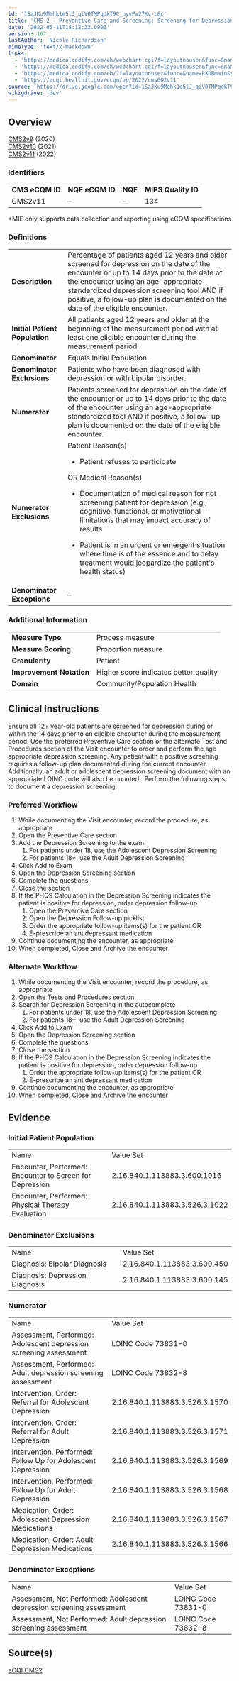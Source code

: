```yaml
---
id: '1SaJKu9Mehk1e5lJ_qiV0TMPqdkT9C_nyvPw27Kv-L8c'
title: 'CMS 2 - Preventive Care and Screening: Screening for Depression and Follow-up Plan'
date: '2022-05-11T18:12:32.090Z'
version: 167
lastAuthor: 'Nicole Richardson'
mimeType: 'text/x-markdown'
links:
  - 'https://medicalcodify.com/eh/webchart.cgi?f=layoutnouser&func=&name=RXDBmain&showresult=CMS2v9&showresulttype=Measure&module=&tabmodule='
  - 'https://medicalcodify.com/eh/webchart.cgi?f=layoutnouser&func=&name=RXDBmain&showresult=CMS2v10&showresulttype=Measure&module=&tabmodule=&searchterm=CMS2'
  - 'https://medicalcodify.com/eh/?f=layoutnouser&func=&name=RXDBmain&showresult=CMS2v11&showresulttype=Measure&module=&tabmodule=&searchterm=cms2'
  - 'https://ecqi.healthit.gov/ecqm/ep/2022/cms002v11'
source: 'https://drive.google.com/open?id=1SaJKu9Mehk1e5lJ_qiV0TMPqdkT9C_nyvPw27Kv-L8c'
wikigdrive: 'dev'
---
```

## Overview

[CMS2v9](https://medicalcodify.com/eh/webchart.cgi?f=layoutnouser&func=&name=RXDBmain&showresult=CMS2v9&showresulttype=Measure&module=&tabmodule=) (2020)  
[CMS2v10](https://medicalcodify.com/eh/webchart.cgi?f=layoutnouser&func=&name=RXDBmain&showresult=CMS2v10&showresulttype=Measure&module=&tabmodule=&searchterm=CMS2) (2021)  
[CMS2v11](https://medicalcodify.com/eh/?f=layoutnouser&func=&name=RXDBmain&showresult=CMS2v11&showresulttype=Measure&module=&tabmodule=&searchterm=cms2) (2022)

### Identifiers


<table>
<tr>
<td><strong>CMS eCQM ID</strong></td>
<td><strong>NQF eCQM ID</strong></td>
<td><strong>NQF</strong></td>
<td><strong>MIPS Quality ID</strong></td>
</tr>
<tr>
<td>CMS2v11</td>
<td>–</td>
<td>–</td>
<td>134</td>
</tr>

</table>
*MIE only supports data collection and reporting using eCQM specifications

### Definitions


<table>
<tr>
<td><strong>Description</strong></td>
<td>Percentage of patients aged 12 years and older screened for depression on the date of the encounter or up to 14 days prior to the date of the encounter using an age-appropriate standardized depression screening tool AND if positive, a follow-up plan is documented on the date of the eligible encounter.</td>
</tr>
<tr>
<td><strong>Initial Patient Population</strong></td>
<td>All patients aged 12 years and older at the beginning of the measurement period with at least one eligible encounter during the measurement period.</td>
</tr>
<tr>
<td><strong>Denominator</strong></td>
<td>Equals Initial Population.</td>
</tr>
<tr>
<td><strong>Denominator Exclusions</strong></td>
<td>Patients who have been diagnosed with depression or with bipolar disorder.</td>
</tr>
<tr>
<td><strong>Numerator</strong></td>
<td>Patients screened for depression on the date of the encounter or up to 14 days prior to the date of the encounter using an age-appropriate standardized tool AND if positive, a follow-up plan is documented on the date of the eligible encounter.</td>
</tr>
<tr>
<td><strong>Numerator Exclusions</strong></td>
<td>Patient Reason(s)
<ul><li><p>Patient refuses to participate</p></li></ul>OR
Medical Reason(s)
<ul><li><p>Documentation of medical reason for not screening patient for depression (e.g., cognitive, functional, or motivational limitations that may impact accuracy of results </p></li><li><p>Patient is in an urgent or emergent situation where time is of the essence and to delay treatment would jeopardize the patient's health status)</p></li></ul></td>
</tr>
<tr>
<td><strong>Denominator Exceptions</strong></td>
<td>–</td>
</tr>

</table>


### Additional Information



<table>
<tr>
<td><strong>Measure Type</strong></td>
<td>Process measure</td>
</tr>
<tr>
<td><strong>Measure Scoring</strong></td>
<td>Proportion measure</td>
</tr>
<tr>
<td><strong>Granularity</strong></td>
<td>Patient</td>
</tr>
<tr>
<td><strong>Improvement Notation</strong></td>
<td>Higher score indicates better quality</td>
</tr>
<tr>
<td><strong>Domain</strong></td>
<td>Community/Population Health</td>
</tr>

</table>



## Clinical Instructions

Ensure all 12+ year-old patients are screened for depression during or within the 14 days prior to an eligible encounter during the measurement period. Use the preferred Preventive Care section or the alternate Test and Procedures section of the Visit encounter to order and perform the age appropriate depression screening. Any patient with a positive screening requires a follow-up plan documented during the current encounter.  Additionally, an adult or adolescent depression screening document with an appropriate LOINC code will also be counted.  Perform the following steps to document a depression screening.

### Preferred Workflow

1. While documenting the Visit encounter, record the procedure, as appropriate
2. Open the Preventive Care section
3. Add the Depression Screening to the exam
   1. For patients under 18, use the Adolescent Depression Screening
   2. For patients 18+, use the Adult Depression Screening
4. Click Add to Exam
5. Open the Depression Screening section
6. Complete the questions
7. Close the section
8. If the PHQ9 Calculation in the Depression Screening indicates the patient is positive for depression, order depression follow-up
   1. Open the Preventive Care section
   2. Open the Depression Follow-up picklist
   3. Order the appropriate follow-up items(s) for the patient
   OR
   4. E-prescribe an antidepressant medication
10. Continue documenting the encounter, as appropriate
11. When completed, Close and Archive the encounter

### Alternate Workflow

1. While documenting the Visit encounter, record the procedure, as appropriate
2. Open the Tests and Procedures section
3. Search for Depression Screening in the autocomplete
   1. For patients under 18, use the Adolescent Depression Screening
   2. For patients 18+, use the Adult Depression Screening
4. Click Add to Exam
5. Open the Depression Screening section
6. Complete the questions
7. Close the section
8. If the PHQ9 Calculation in the Depression Screening indicates the patient is positive for depression, order depression follow-up
   1. Order the appropriate follow-up items(s) for the patient
   OR
   2. E-prescribe an antidepressant medication
10. Continue documenting the encounter, as appropriate
11. When completed, Close and Archive the encounter

## Evidence


### Initial Patient Population


<table>
<tr>
<td>Name</td>
<td>Value Set</td>
</tr>
<tr>
<td>Encounter, Performed: Encounter to Screen for Depression</td>
<td>2.16.840.1.113883.3.600.1916</td>
</tr>
<tr>
<td>Encounter, Performed: Physical Therapy Evaluation</td>
<td>2.16.840.1.113883.3.526.3.1022</td>
</tr>

</table>


### Denominator Exclusions


<table>
<tr>
<td>Name</td>
<td>Value Set</td>
</tr>
<tr>
<td>Diagnosis: Bipolar Diagnosis</td>
<td>2.16.840.1.113883.3.600.450</td>
</tr>
<tr>
<td>Diagnosis: Depression Diagnosis</td>
<td>2.16.840.1.113883.3.600.145</td>
</tr>

</table>


### Numerator


<table>
<tr>
<td>Name</td>
<td>Value Set</td>
</tr>
<tr>
<td>Assessment, Performed: Adolescent depression screening assessment</td>
<td>LOINC Code 73831-0</td>
</tr>
<tr>
<td>Assessment, Performed: Adult depression screening assessment</td>
<td>LOINC Code 73832-8</td>
</tr>
<tr>
<td>Intervention, Order: Referral for Adolescent Depression</td>
<td>2.16.840.1.113883.3.526.3.1570</td>
</tr>
<tr>
<td>Intervention, Order: Referral for Adult Depression</td>
<td>2.16.840.1.113883.3.526.3.1571</td>
</tr>
<tr>
<td>Intervention, Performed: Follow Up for Adolescent Depression</td>
<td>2.16.840.1.113883.3.526.3.1569</td>
</tr>
<tr>
<td>Intervention, Performed: Follow Up for Adult Depression</td>
<td>2.16.840.1.113883.3.526.3.1568</td>
</tr>
<tr>
<td>Medication, Order: Adolescent Depression Medications</td>
<td>2.16.840.1.113883.3.526.3.1567</td>
</tr>
<tr>
<td>Medication, Order: Adult Depression Medications</td>
<td>2.16.840.1.113883.3.526.3.1566</td>
</tr>

</table>


### Denominator Exceptions


<table>
<tr>
<td>Name</td>
<td>Value Set</td>
</tr>
<tr>
<td>Assessment, Not Performed: Adolescent depression screening assessment</td>
<td>LOINC Code 73831-0</td>
</tr>
<tr>
<td>Assessment, Not Performed: Adult depression screening assessment</td>
<td>LOINC Code 73832-8</td>
</tr>

</table>


## Source(s)

[eCQI CMS2](https://ecqi.healthit.gov/ecqm/ep/2022/cms002v11)
